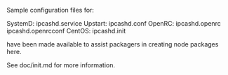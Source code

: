 Sample configuration files for:

SystemD: ipcashd.service
Upstart: ipcashd.conf
OpenRC:  ipcashd.openrc
         ipcashd.openrcconf
CentOS:  ipcashd.init

have been made available to assist packagers in creating node packages here.

See doc/init.md for more information.
